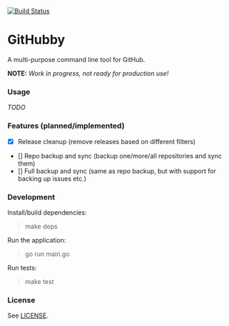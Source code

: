 [![Build Status](https://travis-ci.org/Didstopia/githubby.svg?branch=master)](https://travis-ci.org/Didstopia/githubby)

# GitHubby

A multi-purpose command line tool for GitHub.

**NOTE:** _Work in progress, not ready for production use!_

### Usage

_TODO_

### Features (planned/implemented)

- [x] Release cleanup (remove releases based on different filters)  
- [] Repo backup and sync (backup one/more/all repositories and sync them)  
- [] Full backup and sync (same as repo backup, but with support for backing up issues etc.)  

### Development

Install/build dependencies:  
> make deps  

Run the application:  
> go run main.go  

Run tests:  
> make test  

### License

See [LICENSE](LICENSE).

